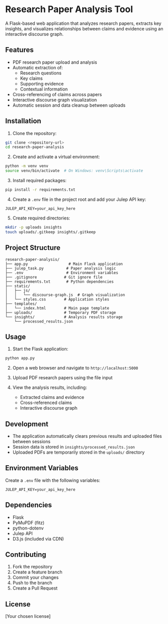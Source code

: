 # Research Paper Analysis Tool

A Flask-based web application that analyzes research papers, extracts key insights, and visualizes relationships between claims and evidence using an interactive discourse graph.

## Features

- PDF research paper upload and analysis
- Automatic extraction of:
  - Research questions
  - Key claims
  - Supporting evidence
  - Contextual information
- Cross-referencing of claims across papers
- Interactive discourse graph visualization
- Automatic session and data cleanup between uploads

## Installation

1. Clone the repository:
```bash
git clone <repository-url>
cd research-paper-analysis
```

2. Create and activate a virtual environment:
```bash
python -m venv venv
source venv/bin/activate  # On Windows: venv\Scripts\activate
```

3. Install required packages:
```bash
pip install -r requirements.txt
```

4. Create a `.env` file in the project root and add your Julep API key:
```
JULEP_API_KEY=your_api_key_here
```

5. Create required directories:
```bash
mkdir -p uploads insights
touch uploads/.gitkeep insights/.gitkeep
```

## Project Structure

```
research-paper-analysis/
├── app.py                  # Main Flask application
├── julep_task.py          # Paper analysis logic
├── .env                   # Environment variables
├── .gitignore            # Git ignore file
├── requirements.txt       # Python dependencies
├── static/
│   ├── js/
│   │   └── discourse-graph.js  # Graph visualization
│   └── styles.css        # Application styles
├── templates/
│   └── index.html        # Main page template
├── uploads/              # Temporary PDF storage
└── insights/             # Analysis results storage
    └── processed_results.json
```

## Usage

1. Start the Flask application:
```bash
python app.py
```

2. Open a web browser and navigate to `http://localhost:5000`

3. Upload PDF research papers using the file input

4. View the analysis results, including:
   - Extracted claims and evidence
   - Cross-referenced claims
   - Interactive discourse graph

## Development

- The application automatically clears previous results and uploaded files between sessions
- Session data is stored in `insights/processed_results.json`
- Uploaded PDFs are temporarily stored in the `uploads/` directory

## Environment Variables

Create a `.env` file with the following variables:
```
JULEP_API_KEY=your_api_key_here
```

## Dependencies

- Flask
- PyMuPDF (fitz)
- python-dotenv
- Julep API
- D3.js (included via CDN)

## Contributing

1. Fork the repository
2. Create a feature branch
3. Commit your changes
4. Push to the branch
5. Create a Pull Request

## License

[Your chosen license]
